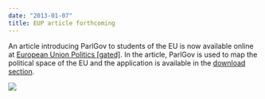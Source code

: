 ```yaml
---
date: "2013-01-07"
title: EUP article forthcoming
---
```


An article introducing ParlGov to students of the EU is now available online at [European Union Politics [gated]](http://eup.sagepub.com/content/early/2012/12/21/1465116512461189.abstract). In the article, ParlGov is used to map the political space of the EU and the application is available in the [download section](http://dev.parlgov.org/download/).

![](/images/parliament-scotland.jpg)
